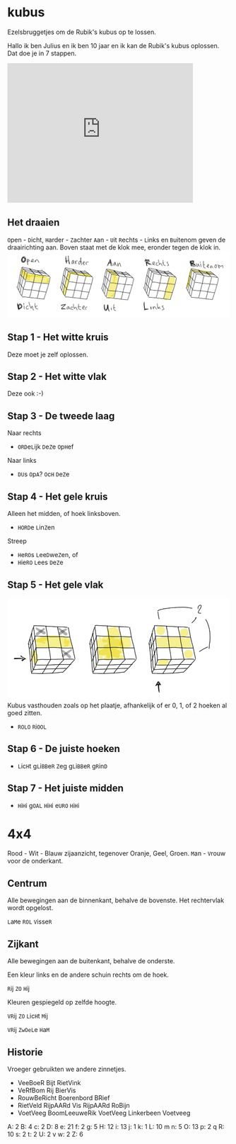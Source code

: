 # kubus

Ezelsbruggetjes om de Rubik's kubus op te lossen.

Hallo ik ben Julius en ik ben 10 jaar en ik kan de Rubik's kubus oplossen. Dat doe je in 7 stappen.

<iframe width="420" height="315" src="http://www.youtube.com/embed/xBG-Y2lBTXY" frameborder="0" allowfullscreen></iframe>

## Het draaien
`O`pen - `D`icht, `H`arder - `Z`achter `A`an - `U`it `R`echts - `L`inks en `B`uitenom geven de draairichting aan. Boven staat met de klok mee, eronder tegen de klok in.  
![](0.mnemonics.png)

## Stap 1 - Het witte kruis

Deze moet je zelf oplossen.

## Stap 2 - Het witte vlak

Deze ook :-)

## Stap 3 - De tweede laag

Naar rechts
- `ORD`e`L`ijk `D`e`Z`e `O`p`H`ef

Naar links
- `DU`s `O`p`A`? `O`c`H` `D`e`Z`e

## Stap 4 - Het gele kruis

Alleen het midden, of hoek linksboven.

- `HORD`e `L`in`Z`en

Streep

- `H`e`RO`s `L`ee`D`we`Z`en, of
- `H`ie`RO` `L`ees `D`e`Z`e  

## Stap 5 - Het gele vlak

![](5.gelevlak.png)
Kubus vasthouden zoals op het plaatje, afhankelijk of er 0, 1, of 2 hoeken al goed zitten. 

- `ROLO` `R`i`OOL`

## Stap 6 - De juiste hoeken

- `L`ic`H`t g`L`i`BB`e`R` `Z`eg g`L`i`BB`e`R` g`R`in`D`

## Stap 7 - Het juiste midden

- `H`i`H`i g`OAL` `H`i`H`i e`URO` `H`i`H`i

# 4x4

Rood - Wit - Blauw zijaanzicht, tegenover Oranje, Geel, Groen.
`M`an - `V`rouw voor de onderkant.

## Centrum

Alle bewegingen aan de binnenkant, behalve de bovenste. Het rechtervlak wordt opgelost.

`L`a`M`e `ROL` `V`isse`R`


## Zijkant

Alle bewegingen aan de buitenkant, behalve de onderste.

Een kleur links en de andere schuin rechts om de hoek.

`R`ij `ZO` `H`ij

Kleuren gespiegeld op zelfde hoogte.

`VR`ij `ZO` `L`ic`H`t `M`ij

`VR`ij `ZwOeL`e `H`a`M`


## Historie
Vroeger gebruikten we andere zinnetjes. 
- VeeBoeR Bijt RietVink
- VeRfBom Rij BierVis
- RouwBeRicht Boerenbord BRief
- RietVeld RijpAARd Vis RijpAARd RoBijn
- VoetVeeg BoomLeeuweRik  VoetVeeg Linkerbeen Voetveeg



A: 2
B: 4
c: 2
D: 8
e: 21
f: 2
g: 5
H: 12
i: 13
j: 1
k: 1
L: 10
	m
n: 5
O: 13
p: 2
	q
R: 10
s: 2
t: 2
U: 2
	v
w: 2
Z: 6
